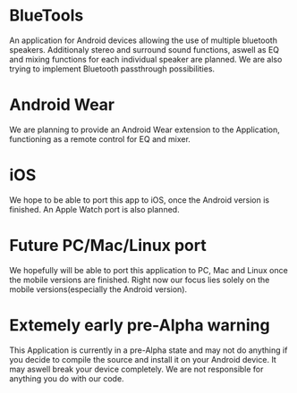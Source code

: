 # BlueTools
An application for Android devices allowing the use of multiple bluetooth speakers. Additionaly stereo and surround sound functions, aswell as EQ and mixing functions for each individual speaker are planned. We are also trying to implement Bluetooth passthrough possibilities.
# Android Wear
We are planning to provide an Android Wear extension to the Application, functioning as a remote control for EQ and mixer.
# iOS
We hope to be able to port this app to iOS, once the Android version is finished. An Apple Watch port is also planned.
# Future PC/Mac/Linux port
We hopefully will be able to port this application to PC, Mac and Linux once the mobile versions are finished. Right now our focus lies solely on the mobile versions(especially the Android version).
# Extemely early pre-Alpha warning
This Application is currently in a pre-Alpha state and may not do anything if you decide to compile the source and install it on your Android device. It may aswell break your device completely. We are not responsible for anything you do with our code.
